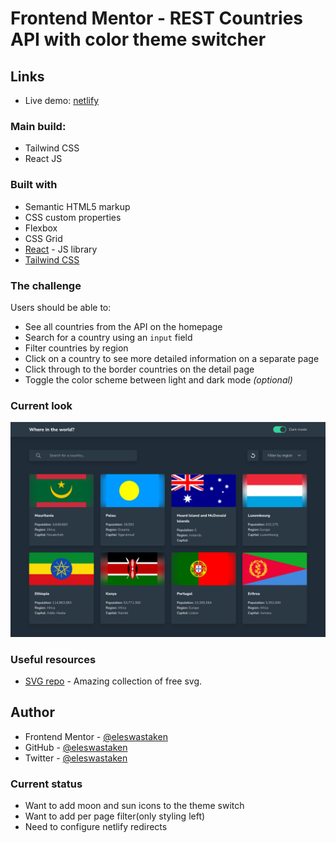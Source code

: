 
# Frontend Mentor - REST Countries API with color theme switcher 

## Links

- Live demo: [netlify](https://eleswastaken-front-end-countries-api-gui.netlify.app/)

### Main build:

- Tailwind CSS
- React JS

### Built with

- Semantic HTML5 markup
- CSS custom properties
- Flexbox
- CSS Grid
- [React](https://reactjs.org/) - JS library
- [Tailwind CSS](https://tailwindcss.com)

### The challenge

Users should be able to:

- See all countries from the API on the homepage
- Search for a country using an `input` field
- Filter countries by region
- Click on a country to see more detailed information on a separate page
- Click through to the border countries on the detail page
- Toggle the color scheme between light and dark mode *(optional)*

### Current look

![](./screenshots/3.png)

### Useful resources

- [SVG repo](https://www.svgrepo.com) - Amazing collection of free svg.

## Author

- Frontend Mentor - [@eleswastaken](https://www.frontendmentor.io/profile/eleswastaken)
- GitHub - [@eleswastaken](https://github.com/eleswastaken)
- Twitter - [@eleswastaken](https://www.twitter.com/eleswastaken)

### Current status

- Want to add moon and sun icons to the theme switch
- Want to add per page filter(only styling left)
- Need to configure netlify redirects
